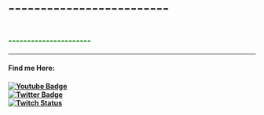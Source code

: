 
<h1>-------------------------<h1>
<h3 style="color: green;">----------------------</h3>

  <hr>
  <h4>Find me Here:<h4>
  <a href="https://www.youtube.com/@simangka">
    <img src="https://img.shields.io/badge/YouTube-red?style=for-the-badge&logo=youtube&logoColor=white" alt="Youtube Badge"/>
  </a>
  <br>
  <a href="https://x.com/simangkaupreti">
    <img src="https://img.shields.io/twitter/follow/simangkaupreti" alt="Twitter Badge"/>
  </a>
</div>
<br>
  <a href="https://twitch.com/simangka">
<img alt="Twitch Status" src="https://img.shields.io/twitch/status/simangka">
  </a>
</div>

